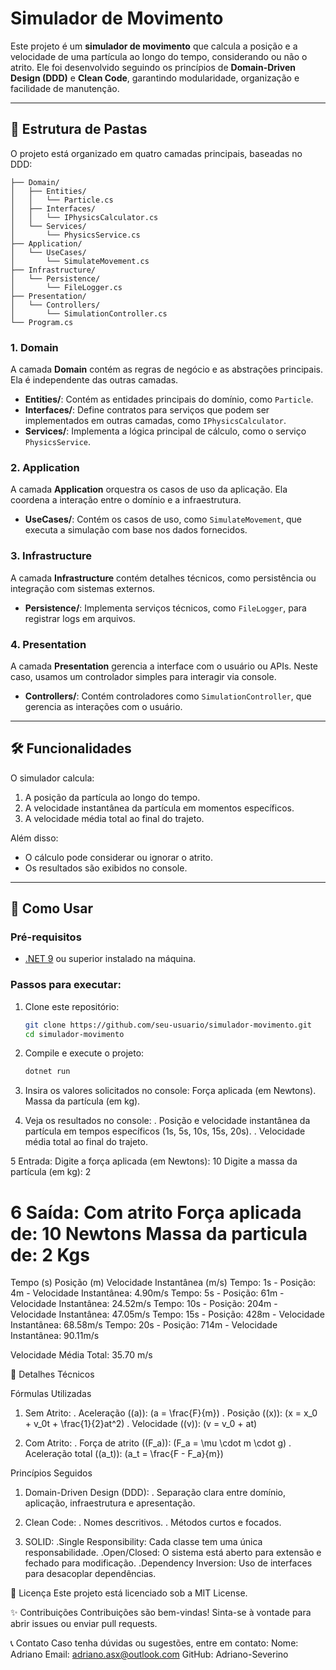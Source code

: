 # Simulador de Movimento

Este projeto é um **simulador de movimento** que calcula a posição e a velocidade de uma partícula ao longo do tempo, considerando ou não o atrito. Ele foi desenvolvido seguindo os princípios de **Domain-Driven Design (DDD)** e **Clean Code**, garantindo modularidade, organização e facilidade de manutenção.

---

## 📂 Estrutura de Pastas

O projeto está organizado em quatro camadas principais, baseadas no DDD:
````
├── Domain/
│   ├── Entities/
│   │   └── Particle.cs
│   ├── Interfaces/
│   │   └── IPhysicsCalculator.cs
│   └── Services/
│       └── PhysicsService.cs
├── Application/
│   └── UseCases/
│       └── SimulateMovement.cs
├── Infrastructure/
│   └── Persistence/
│       └── FileLogger.cs
├── Presentation/
│   └── Controllers/
│       └── SimulationController.cs
└── Program.cs
````

### **1. Domain**
A camada **Domain** contém as regras de negócio e as abstrações principais. Ela é independente das outras camadas.

- **Entities/**: Contém as entidades principais do domínio, como `Particle`.
- **Interfaces/**: Define contratos para serviços que podem ser implementados em outras camadas, como `IPhysicsCalculator`.
- **Services/**: Implementa a lógica principal de cálculo, como o serviço `PhysicsService`.

### **2. Application**
A camada **Application** orquestra os casos de uso da aplicação. Ela coordena a interação entre o domínio e a infraestrutura.

- **UseCases/**: Contém os casos de uso, como `SimulateMovement`, que executa a simulação com base nos dados fornecidos.

### **3. Infrastructure**
A camada **Infrastructure** contém detalhes técnicos, como persistência ou integração com sistemas externos.

- **Persistence/**: Implementa serviços técnicos, como `FileLogger`, para registrar logs em arquivos.

### **4. Presentation**
A camada **Presentation** gerencia a interface com o usuário ou APIs. Neste caso, usamos um controlador simples para interagir via console.

- **Controllers/**: Contém controladores como `SimulationController`, que gerencia as interações com o usuário.

---

## 🛠️ Funcionalidades

O simulador calcula:
1. A posição da partícula ao longo do tempo.
2. A velocidade instantânea da partícula em momentos específicos.
3. A velocidade média total ao final do trajeto.

Além disso:
- O cálculo pode considerar ou ignorar o atrito.
- Os resultados são exibidos no console.

---

## 🚀 Como Usar

### Pré-requisitos
- [.NET 9](https://dotnet.microsoft.com/) ou superior instalado na máquina.

### Passos para executar:

1. Clone este repositório:
   ```bash
   git clone https://github.com/seu-usuario/simulador-movimento.git
   cd simulador-movimento
   
2. Compile e execute o projeto:
   ```bash
   dotnet run
   
3. Insira os valores solicitados no console:
   Força aplicada (em Newtons).
   Massa da partícula (em kg).
   
4. Veja os resultados no console:
   . Posição e velocidade instantânea da partícula em tempos específicos (1s, 5s, 10s, 15s, 20s).
   . Velocidade média total ao final do trajeto.

5 Entrada:
  Digite a força aplicada (em Newtons): 10
  Digite a massa da partícula (em kg): 2

6 Saída:
  Com atrito
  Força aplicada de: 10 Newtons
  Massa da particula de: 2 Kgs
  ============================================================
  Tempo (s)     Posição (m)     Velocidade Instantânea (m/s)
  Tempo: 1s - Posição: 4m - Velocidade Instantânea: 4.90m/s
  Tempo: 5s - Posição: 61m - Velocidade Instantânea: 24.52m/s
  Tempo: 10s - Posição: 204m - Velocidade Instantânea: 47.05m/s
  Tempo: 15s - Posição: 428m - Velocidade Instantânea: 68.58m/s
  Tempo: 20s - Posição: 714m - Velocidade Instantânea: 90.11m/s

  Velocidade Média Total: 35.70 m/s

🔧 Detalhes Técnicos

Fórmulas Utilizadas
  1. Sem Atrito:
     . Aceleração ((a)): (a = \frac{F}{m})
     . Posição ((x)): (x = x_0 + v_0t + \frac{1}{2}at^2)
     . Velocidade ((v)): (v = v_0 + at)

  2. Com Atrito:
    . Força de atrito ((F_a)): (F_a = \mu \cdot m \cdot g)
    . Aceleração total ((a_t)): (a_t = \frac{F - F_a}{m})

Princípios Seguidos
  1. Domain-Driven Design (DDD):
    . Separação clara entre domínio, aplicação, infraestrutura e apresentação.

  2. Clean Code:
    . Nomes descritivos.
    . Métodos curtos e focados.

  3. SOLID:
    .Single Responsibility: Cada classe tem uma única responsabilidade.
    .Open/Closed: O sistema está aberto para extensão e fechado para modificação.
    .Dependency Inversion: Uso de interfaces para desacoplar dependências.

📜 Licença
Este projeto está licenciado sob a MIT License.

✨ Contribuições
Contribuições são bem-vindas! Sinta-se à vontade para abrir issues ou enviar pull requests.

📞 Contato
Caso tenha dúvidas ou sugestões, entre em contato:
Nome: Adriano
Email: adriano.asx@outlook.com
GitHub: Adriano-Severino
